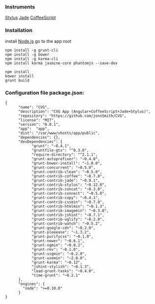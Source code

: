 ### Instruments

[Stylus](http://stylus-lang.com/)
[Jade](http://jade-lang.com/)
[CoffeeScript](http://coffeescript.org/)

### Installation

install [Node.js](https://nodejs.org/en/download/package-manager/)
go to the app root

    npm install -g grunt-cli
    npm install -g bower
    npm install -g karma-cli
    npm install karma jasmine-core phantomjs --save-dev

    npm install
    bower install
    grunt build
    
### Configuration file package.json:


    {
          "name": "CVG",
          "description": "CVG App (Angular+CoffeeScript+Jade+Stylus)",
          "repository": "https://github.com/jonnSmith/CVG",
          "license": "MIT",
          "version": "0.0.1",
          "app":  "app",
          "dist": "/var/www/vhosts/app/public",
          "dependencies": {},
          "devDependencies": {
                "grunt": "~0.4.1",
                "gruntfile-gtx": "^0.3.0",
                "require-directory": "^2.1.1",
                "grunt-autoprefixer": "~0.4.0",
                "grunt-bower-install": "~1.0.0",
                "grunt-concurrent": "~0.5.0",
                "grunt-contrib-clean": "~0.5.0",
                "grunt-contrib-coffee": "~0.7.0",
                "grunt-contrib-jade": "~0.9.1",
                "grunt-contrib-stylus": "~0.12.0",
                "grunt-contrib-concat": "~0.3.0",
                "grunt-contrib-connect": "~0.5.0",
                "grunt-contrib-copy": "~0.4.1",
                "grunt-contrib-cssmin": "~0.7.0",
                "grunt-contrib-htmlmin": "~0.1.3",
                "grunt-contrib-imagemin": "~0.3.0",
                "grunt-contrib-jshint": "~0.7.1",
                "grunt-contrib-uglify": "~0.2.0",
                "grunt-contrib-watch": "~0.5.2",
                "grunt-google-cdn": "~0.2.0",
                "grunt-pleeease": "~1.3.2",
                "grunt-purifycss": "~0.1.0",
                "grunt-newer": "~0.6.1",
                "grunt-ngmin": "~0.0.2",
                "grunt-rev": "~0.1.0",
                "grunt-svgmin": "~0.2.0",
                "grunt-usemin": "~2.0.0",
                "grunt-karma": "~0.12",
                "jshint-stylish": "~0.1.3",
                "load-grunt-tasks": "~0.4.0",
                "time-grunt": "~0.2.1"
          },
          "engines": {
            "node": ">=0.10.0"
          }
    }
